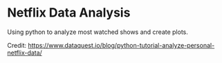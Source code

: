 # Netflix Data Analysis

Using python to analyze most watched shows and create plots.


Credit: https://www.dataquest.io/blog/python-tutorial-analyze-personal-netflix-data/
